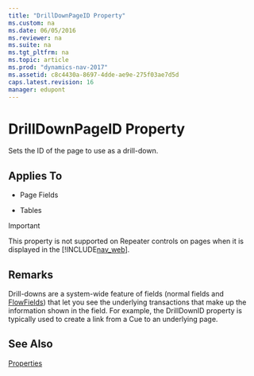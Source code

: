 ```yaml
---
title: "DrillDownPageID Property"
ms.custom: na
ms.date: 06/05/2016
ms.reviewer: na
ms.suite: na
ms.tgt_pltfrm: na
ms.topic: article
ms.prod: "dynamics-nav-2017"
ms.assetid: c8c4430a-8697-4dde-ae9e-275f03ae7d5d
caps.latest.revision: 16
manager: edupont
---
```

# DrillDownPageID Property
Sets the ID of the page to use as a drill-down.  
  
## Applies To  
  
-   Page Fields  
  
-   Tables  
  
> [!IMPORTANT]  
>  This property is not supported on Repeater controls on pages when it is displayed in the [!INCLUDE[nav_web](includes/nav_web_md.md)].  
  
## Remarks  
 Drill-downs are a system-wide feature of fields \(normal fields and [FlowFields](FlowFields.md)\) that let you see the underlying transactions that make up the information shown in the field. For example, the DrillDownID property is typically used to create a link from a Cue to an underlying page.  
  
## See Also  
 [Properties](Properties.md)